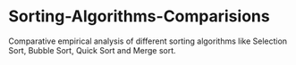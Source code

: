 # Sorting-Algorithms-Comparisions
Comparative empirical analysis of different sorting algorithms like Selection Sort, Bubble Sort, Quick Sort and Merge sort.
